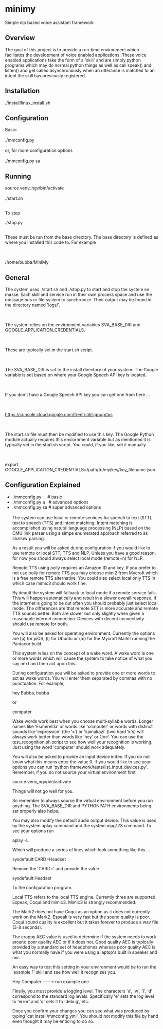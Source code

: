 # minimy
Simple nlp based voice assistant framework

<h2>Overview</h2>
The goal of this project is to provide a run-time 
environment which facilitates the development of 
voice enabled applications. These voice enabled
applications take the form of a 'skill' and are
simply python programs which may do normal python
things as well as call speak() and listen() and
get called asynchronously when an utterance is
matched to an intent the skill has previously
registered. 

<h2>Installation</h2>
./install/linux_install.sh

<h2>Configuration</h2>
Basic:<br/><br/>
  ./mmconfig.py
<br/><br/>
or, for more configuration options<br/><br/>
  ./mmconfig.py sa


<h2>Running</h2>
source venv_ngv/bin/activate<br/><br/>
./start.sh

<br/>To stop<br/>

./stop.py

<br/>
These must be run from the base directory.
The base directory is defined as where you
installed this code to. For example

<br/><br/>
/home/bubba/MiniMy

<h2>General</h2>
The system uses ./start.sh and ./stop.py to
start and stop the system en masse. Each
skill and service run in their own process 
space and use the message bus or file system
to synchronize. Their output may be found in
the directory named 'logs/'. 

<br/><br/>
The system relies on the environment variables
SVA_BASE_DIR and GOOGLE_APPLICATION_CREDENTIALS.

<br/><br/>
These are typically set in the start.sh script.

<br/><br/>
The SVA_BASE_DIR is set to the install directory
of your system. The Google variable is set
based on where your Google Speech API key is
located. 

<br/><br/>
If you don't have a Google Speech API key you 
can get one from here ...

<br/><br/>
https://console.cloud.google.com/freetrial/signup/tos

<br/><br/>
The start.sh file must then be modified to use this
key. The Google Python module actually requires this
enviornment variable but as mentioned it is typically 
set in the start.sh script. You could, if you like,
set it manually.

<br/><br/>
export GOOGLE_APPLICATION_CREDENTIALS=/path/to/my/key/key_filename.json

<h2>Configuration Explained</h2>

<ul>
<li>./mmconfig.py &nbsp; &nbsp; # basic</li>
<li>./mmconfig.py a &nbsp; # advanced options</li>
<li>./mmconfig.py sa # super advanced options</li>

<br/>
The system can use local or remote services
for speech to text (STT), text to speech (TTS)
and intent matching. Intent matching is accomplished
using natutal language processing (NLP) based on
the CMU link parser using a simpe enumerated 
approach referred to as shallow parsing.

As a result you will be asked during configuration 
if you would like to use remote or local STT, TTS
and NLP. Unless you have a good reason, for now
you should always select local mode (remote=n)
for NLP.

Remote TTS using polly requires an Amazon ID and key. 
If you prefer to not use polly for remote TTS you may 
choose mimi2 from Mycroft which is a free remote TTS 
alternative. You could also select local only TTS in 
which case mimic3 should work fine.

By deault the system will fallback to local mode
if a remote service fails. This will happen
automatically and result in a slower overall
response. If the internet is going to be out
often you should probably just select local mode.
The differences are that remote STT is more accurate
and remote TTS sounds better. Both are slower but
only slightly when given a reasonable internet
connection. Devices with decent connectivity should
use remote for both.

You will also be asked for operating environment. 
Currently the options are (p) for piOS, (l) for 
Ubuntu or (m) for the Mycroft MarkII running the
Pantacor build.

This system relies on the concept of a wake word. 
A wake word is one or more words which will cause 
the system to take notice of what you say next and 
then act upon this.

During configuration you will be asked to provide 
one or more words to act as wake words. You will
enter them separated by commas with no punctuation.
For example, 

hey Bubba, bubba

or

computer

Wake words work best when you choose multi-syllable
words. Longer names like 'Esmerelda' or  words like
'computer' or words with distinct sounds like 
'expression' (the 'x') or 'kamakazi' (two hard
'k's) will always work better than words like 'hey'
or 'Joe'. You can use the test_recognition.sh 
script to see how well your recognition is working.
Just using the word 'computer' should work adequately.

You will also be asked to provide an input device
index. If you do not know what this means enter the
value 0. If you would like to see your options you
can run 'python framework/tests/list_input_devices.py'.
Remember, if you do not source your virtual environment
first 

source venv_ngv/bin/activate

Things will not go well for you. 

So remember to always source the virtual environment
before you run anything. The SVA_BASE_DIR and 
PYTHONPATH environments being set properly also
helps.

You may also modify the default audio output device.
This value is used by the system aplay command 
and the system mpg123 command. To see your options 
run 

aplay -L

Which will produce a series of lines which look 
something like this ...

sysdefault:CARD=Headset

Remove the 'CARD=' and provide the value 

sysdefault:Headset

To the configuration program.

Local TTS refers to the local TTS engine. 
Currently three are supported. Espeak, Coqui
and mimic3. Mimic3 is strongly recommended.

The Mark2 does not have Coqui as an option as it
does not currently work on the Mark2. Espeak is
very fast but the sound quality is poor. Coqui
sound quality is excellent but it takes forever
to produce a wav file (3-8 seconds). 

The crappy AEC value is used to determine if the 
system needs to work around poor quality AEC or
if it does not. Good quality AEC is typically 
provided by a standard set of headphones whereas
poor quality AEC is what you normally have if you
were using a laptop's built in speaker and mic.

An easy way to test this setting in your environment
would be to run the 'example 1' skill and see how 
well it recognizes you.

Hey Computer ---> run example one

Finally, you must provide a logging level. The
characters 'e', 'w', 'i', 'd' correspond to the 
standard log levels. Specifically 'e' sets the log 
level to 'error' and 'd' sets it to 'debug', etc.

Once you confirm your changes you can see what was 
produced by typing 'cat install/mmconfig.yml'. You 
should not modify this file by hand even thought it 
may be enticing to do so.

